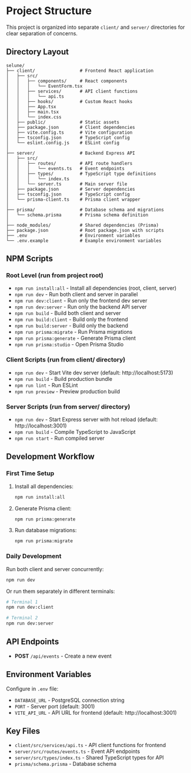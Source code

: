 # Project Structure

This project is organized into separate `client/` and `server/` directories for clear separation of concerns.

## Directory Layout

```
selune/
├── client/                 # Frontend React application
│   ├── src/
│   │   ├── components/     # React components
│   │   │   └── EventForm.tsx
│   │   ├── services/       # API client functions
│   │   │   └── api.ts
│   │   ├── hooks/          # Custom React hooks
│   │   ├── App.tsx
│   │   ├── main.tsx
│   │   └── index.css
│   ├── public/             # Static assets
│   ├── package.json        # Client dependencies
│   ├── vite.config.ts      # Vite configuration
│   ├── tsconfig.json       # TypeScript config
│   └── eslint.config.js    # ESLint config
│
├── server/                 # Backend Express API
│   ├── src/
│   │   ├── routes/         # API route handlers
│   │   │   └── events.ts   # Event endpoints
│   │   ├── types/          # TypeScript type definitions
│   │   │   └── index.ts
│   │   └── server.ts       # Main server file
│   ├── package.json        # Server dependencies
│   ├── tsconfig.json       # TypeScript config
│   └── prisma-client.ts    # Prisma client wrapper
│
├── prisma/                 # Database schema and migrations
│   └── schema.prisma       # Prisma schema definition
│
├── node_modules/           # Shared dependencies (Prisma)
├── package.json            # Root package.json with scripts
├── .env                    # Environment variables
└── .env.example            # Example environment variables
```

## NPM Scripts

### Root Level (run from project root)

- `npm run install:all` - Install all dependencies (root, client, server)
- `npm run dev` - Run both client and server in parallel
- `npm run dev:client` - Run only the frontend dev server
- `npm run dev:server` - Run only the backend API server
- `npm run build` - Build both client and server
- `npm run build:client` - Build only the frontend
- `npm run build:server` - Build only the backend
- `npm run prisma:migrate` - Run Prisma migrations
- `npm run prisma:generate` - Generate Prisma client
- `npm run prisma:studio` - Open Prisma Studio

### Client Scripts (run from client/ directory)

- `npm run dev` - Start Vite dev server (default: http://localhost:5173)
- `npm run build` - Build production bundle
- `npm run lint` - Run ESLint
- `npm run preview` - Preview production build

### Server Scripts (run from server/ directory)

- `npm run dev` - Start Express server with hot reload (default: http://localhost:3001)
- `npm run build` - Compile TypeScript to JavaScript
- `npm run start` - Run compiled server

## Development Workflow

### First Time Setup

1. Install all dependencies:
   ```bash
   npm run install:all
   ```

2. Generate Prisma client:
   ```bash
   npm run prisma:generate
   ```

3. Run database migrations:
   ```bash
   npm run prisma:migrate
   ```

### Daily Development

Run both client and server concurrently:
```bash
npm run dev
```

Or run them separately in different terminals:
```bash
# Terminal 1
npm run dev:client

# Terminal 2
npm run dev:server
```

## API Endpoints

- **POST** `/api/events` - Create a new event

## Environment Variables

Configure in `.env` file:

- `DATABASE_URL` - PostgreSQL connection string
- `PORT` - Server port (default: 3001)
- `VITE_API_URL` - API URL for frontend (default: http://localhost:3001)

## Key Files

- `client/src/services/api.ts` - API client functions for frontend
- `server/src/routes/events.ts` - Event API endpoints
- `server/src/types/index.ts` - Shared TypeScript types for API
- `prisma/schema.prisma` - Database schema

